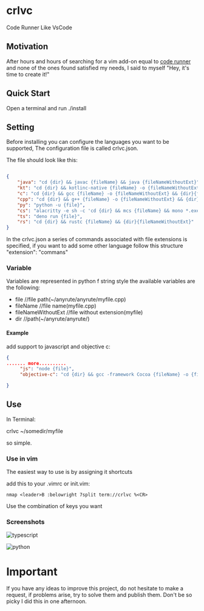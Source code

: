 # crlvc
Code Runner Like VsCode

## Motivation
After hours and hours of searching for a vim add-on equal to [code runner](https://marketplace.visualstudio.com/items?itemName=formulahendry.code-runner) and none of the ones found satisfied my needs, I said to myself "Hey, it's time to create it!"

## Quick Start
Open a terminal and run ./install

## Setting
Before installing you can configure the languages you want to be supported, The configuration file is called crlvc.json.

The file should look like this:

```` json

{
    "java": "cd {dir} && javac {fileName} && java {fileNameWithoutExt}",
    "kt": "cd {dir} && kotlinc-native {fileName} -o {fileNameWithoutExt} && ./{fileNameWithoutExt}.kexe",
    "c": "cd {dir} && gcc {fileName} -o {fileNameWithoutExt} && {dir}{fileNameWithoutExt}",
    "cpp": "cd {dir} && g++ {fileName} -o {fileNameWithoutExt} && {dir}{fileNameWithoutExt}",
    "py": "python -u {file}",
    "cs": "alacritty -e sh -c 'cd {dir} && mcs {fileName} && mono *.exe'",
    "ts": "deno run {file}",
    "rs": "cd {dir} && rustc {fileName} && {dir}{fileNameWithoutExt}"
}

````

In the crlvc.json a series of commands associated with file extensions is specified, if you want to add some other language follow this structure "extension": "commans"

### Variable

Variables are represented in python f string style
the available variables are the following:

  * file  //file path(~/anyrute/anyrute/myfile.cpp)
  * fileName  //file name(myfile.cpp)
  * fileNameWithoutExt  //file without extension(myfile)
  * dir  //path(~/anyrute/anyrute/)

#### Example

add support to javascript and objective c:

```` json
{
....... more..........
     "js": "node {file}",
     "objective-c": "cd {dir} && gcc -framework Cocoa {fileName} -o {fileNameWithoutExt} && {dir}{fileNameWithoutExt}"

}


````

## Use

In Terminal:

  crlvc ~/somedir/myfile

so simple.

### Use in vim

The easiest way to use is by assigning it shortcuts

add this to your .vimrc or init.vim:

```` vim
nmap <leader>B :belowright 7split term://crlvc %<CR>

````
Use the combination of keys you want

### Screenshots

![typescript](https://i.ibb.co/JCg3tNd/ezgif-com-video-to-gif.gif)

![python](https://i.ibb.co/1njTRTL/ezgif-com-video-to-gif.gif)

# Important
If you have any ideas to improve this project, do not hesitate to make a request, if problems arise, try to solve them and publish them. Don't be so picky I did this in one afternoon.






